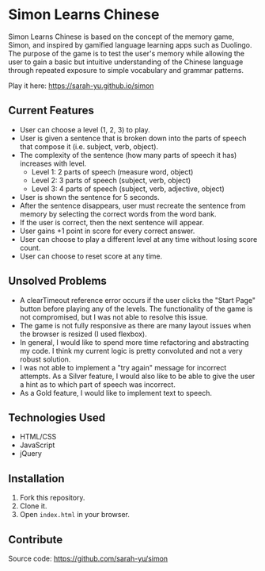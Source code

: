 # Simon Learns Chinese

Simon Learns Chinese is based on the concept of the memory game, Simon, and inspired by gamified language learning apps such as Duolingo. The purpose of the game is to test the user's memory while allowing the user to gain a basic but intuitive understanding of the Chinese language through repeated exposure to simple vocabulary and grammar patterns.

Play it here: https://sarah-yu.github.io/simon


## Current Features

- User can choose a level (1, 2, 3) to play.
- User is given a sentence that is broken down into the parts of speech that compose it (i.e. subject, verb, object).
- The complexity of the sentence (how many parts of speech it has) increases with level.
  - Level 1: 2 parts of speech (measure word, object)
  - Level 2: 3 parts of speech (subject, verb, object)
  - Level 3: 4 parts of speech (subject, verb, adjective, object)
- User is shown the sentence for 5 seconds.
- After the sentence disappears, user must recreate the sentence from memory by selecting the correct words from the word bank.
- If the user is correct, then the next sentence will appear.
- User gains +1 point in score for every correct answer.
- User can choose to play a different level at any time without losing score count.
- User can choose to reset score at any time.


## Unsolved Problems

- A clearTimeout reference error occurs if the user clicks the "Start Page" button before playing any of the levels. The functionality of the game is not compromised, but I was not able to resolve this issue.
- The game is not fully responsive as there are many layout issues when the browser is resized (I used flexbox).
- In general, I would like to spend more time refactoring and abstracting my code. I think my current logic is pretty convoluted and not a very robust solution.
- I was not able to implement a "try again" message for incorrect attempts. As a Silver feature, I would also like to be able to give the user a hint as to which part of speech was incorrect.
- As a Gold feature, I would like to implement text to speech.


## Technologies Used

- HTML/CSS
- JavaScript
- jQuery


## Installation

1. Fork this repository.
2. Clone it.
3. Open ```index.html``` in your browser.


## Contribute

Source code: https://github.com/sarah-yu/simon
